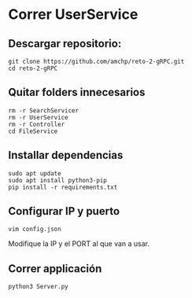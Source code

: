# Correr UserService
## Descargar repositorio:

```
git clone https://github.com/amchp/reto-2-gRPC.git
cd reto-2-gRPC
```

## Quitar folders innecesarios

```
rm -r SearchServicer
rm -r UserService
rm -r Controller
cd FileService
```

## Installar dependencias

```
sudo apt update
sudo apt install python3-pip
pip install -r requirements.txt
```

## Configurar IP y puerto
```
vim config.json
```

Modifique la IP y el PORT al que van a usar.

## Correr applicación
```
python3 Server.py
```
